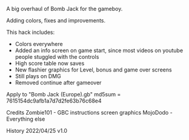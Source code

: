 A big overhaul of Bomb Jack for the gameboy.

Adding colors, fixes and improvements.

This hack includes:

* Colors everywhere
* Added an info screen on game start, since most videos on youtube people stuggled with the controls
* High score table now saves
* New flashier graphics for Level, bonus and game over screens
* Still plays on DMG
* Removed continue after gameover

Apply to "Bomb Jack (Europe).gb" md5sum = 7615154dc9afb1a7d7d2fe63b76c68e4

Credits
Zombie101 - GBC instructions screen graphics
MojoDodo - Everything else

History
2022/04/25 v1.0

